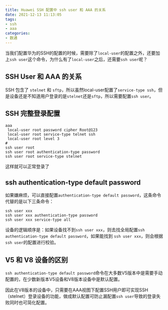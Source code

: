 ```yaml
---
title: Huawei SSH 配置中 ssh user 和 AAA 的关系
date: 2021-12-13 11:13:05
tags:
- ssh
- aaa
categories:
- 数通
---
```


当我们配置华为的SSH的配置的时候，需要除了`local-user`的配置之外，还要加上`ssh user`这个命令，为什么有了`local-user`之后，还需要`ssh user`呢？

## SSH User 和 AAA 的关系

SSH 包含了 `stelnet` 和 `sftp`，所以虽然local-user配置了`service-type ssh`，但是设备还是不知道用户登录的是`stelnet`还是`sftp`，所以需要配置`ssh user`。


## SSH 完整登录配置

```
aaa 
 local-user root password cipher Root@123
 local-user root service-type telnet ssh 
 local-user root level 3
#
ssh user root
ssh user root authentication-type password
ssh user root service-type stelnet
```

这样就可以正常登录了

## ssh authentication-type default password

如果嫌麻烦，可以直接配置`authentication-type default password`，这条命令代替的是以下三条命令：
```
ssh user xxx
ssh user xxx authentication-type password
ssh user xxx service-type all
```

设备的逻辑顺序是：如果设备找不到`ssh user xxx`，则去找全局配置`ssh authentication-type default password`，如果能找到 `ssh user xxx`，则会根据`ssh user`的配置进行校验。


## V5 和 V8 设备的区别

`ssh authentication-type default password`命令在大多数V5版本中是需要手动配置的，在少数新版本V5设备和V8版本设备中是默认配置。

因此在V8版本的设备中，只需要在AAA视图下配置SSH用户即可实现SSH（stelnet）登录设备的功能，做成默认配置可防止漏配置`ssh user`导致的登录失败同时也可简化配置。
